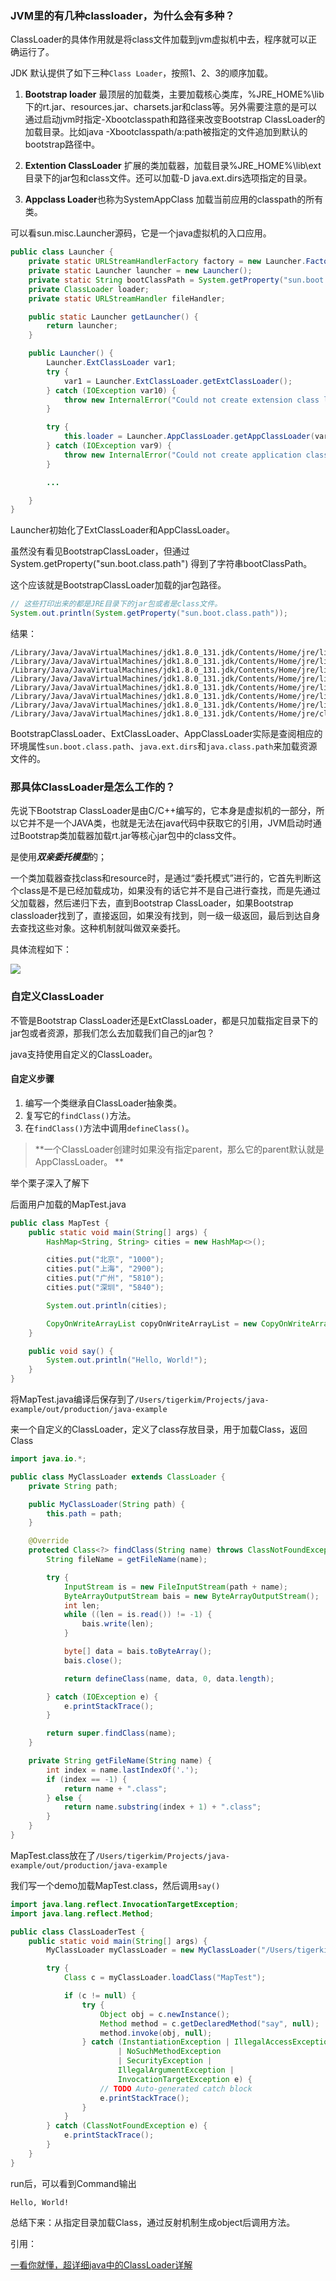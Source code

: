 ### JVM里的有几种classloader，为什么会有多种？

ClassLoader的具体作用就是将class文件加载到jvm虚拟机中去，程序就可以正确运行了。

JDK 默认提供了如下三种`Class Loader`，按照1、2、3的顺序加载。

1.  **Bootstrap loader**  最顶层的加载类，主要加载核心类库，%JRE_HOME%\lib下的rt.jar、resources.jar、charsets.jar和class等。另外需要注意的是可以通过启动jvm时指定-Xbootclasspath和路径来改变Bootstrap ClassLoader的加载目录。比如java -Xbootclasspath/a:path被指定的文件追加到默认的bootstrap路径中。

2. **Extention ClassLoader** 扩展的类加载器，加载目录%JRE_HOME%\lib\ext目录下的jar包和class文件。还可以加载-D java.ext.dirs选项指定的目录。
3. **Appclass Loader**也称为SystemAppClass 加载当前应用的classpath的所有类。



可以看sun.misc.Launcher源码，它是一个java虚拟机的入口应用。

```java
public class Launcher {
    private static URLStreamHandlerFactory factory = new Launcher.Factory();
    private static Launcher launcher = new Launcher();
    private static String bootClassPath = System.getProperty("sun.boot.class.path");
    private ClassLoader loader;
    private static URLStreamHandler fileHandler;

    public static Launcher getLauncher() {
        return launcher;
    }

    public Launcher() {
        Launcher.ExtClassLoader var1;
        try {
            var1 = Launcher.ExtClassLoader.getExtClassLoader();
        } catch (IOException var10) {
            throw new InternalError("Could not create extension class loader", var10);
        }

        try {
            this.loader = Launcher.AppClassLoader.getAppClassLoader(var1);
        } catch (IOException var9) {
            throw new InternalError("Could not create application class loader", var9);
        }

        ...

    }
}
```

Launcher初始化了ExtClassLoader和AppClassLoader。

虽然没有看见BootstrapClassLoader，但通过System.getProperty("sun.boot.class.path") 得到了字符串bootClassPath。

这个应该就是BootstrapClassLoader加载的jar包路径。

```java
// 这些打印出来的都是JRE目录下的jar包或者是class文件。
System.out.println(System.getProperty("sun.boot.class.path"));
```

结果：

```
/Library/Java/JavaVirtualMachines/jdk1.8.0_131.jdk/Contents/Home/jre/lib/resources.jar:
/Library/Java/JavaVirtualMachines/jdk1.8.0_131.jdk/Contents/Home/jre/lib/rt.jar:
/Library/Java/JavaVirtualMachines/jdk1.8.0_131.jdk/Contents/Home/jre/lib/sunrsasign.jar:
/Library/Java/JavaVirtualMachines/jdk1.8.0_131.jdk/Contents/Home/jre/lib/jsse.jar:
/Library/Java/JavaVirtualMachines/jdk1.8.0_131.jdk/Contents/Home/jre/lib/jce.jar:
/Library/Java/JavaVirtualMachines/jdk1.8.0_131.jdk/Contents/Home/jre/lib/charsets.jar:
/Library/Java/JavaVirtualMachines/jdk1.8.0_131.jdk/Contents/Home/jre/lib/jfr.jar:
/Library/Java/JavaVirtualMachines/jdk1.8.0_131.jdk/Contents/Home/jre/classes
```

BootstrapClassLoader、ExtClassLoader、AppClassLoader实际是查阅相应的环境属性`sun.boot.class.path`、`java.ext.dirs`和`java.class.path`来加载资源文件的。



### 那具体ClassLoader是怎么工作的？

先说下Bootstrap ClassLoader是由C/C++编写的，它本身是虚拟机的一部分，所以它并不是一个JAVA类，也就是无法在java代码中获取它的引用，JVM启动时通过Bootstrap类加载器加载rt.jar等核心jar包中的class文件。



是使用***双亲委托模型***的；

一个类加载器查找class和resource时，是通过“委托模式”进行的，它首先判断这个class是不是已经加载成功，如果没有的话它并不是自己进行查找，而是先通过父加载器，然后递归下去，直到Bootstrap ClassLoader，如果Bootstrap classloader找到了，直接返回，如果没有找到，则一级一级返回，最后到达自身去查找这些对象。这种机制就叫做双亲委托。

具体流程如下：

![](/Users/tigerkim/Projects/jinhuayun-programming-knowledge/docs/java基础/images/classloader1.png)



### 自定义ClassLoader

不管是Bootstrap ClassLoader还是ExtClassLoader，都是只加载指定目录下的jar包或者资源，那我们怎么去加载我们自己的jar包？

java支持使用自定义的ClassLoader。

#### 自定义步骤

1. 编写一个类继承自ClassLoader抽象类。
2. 复写它的`findClass()`方法。
3. 在`findClass()`方法中调用`defineClass()`。

> **一个ClassLoader创建时如果没有指定parent，那么它的parent默认就是AppClassLoader。 **



举个栗子深入了解下

后面用户加载的MapTest.java

```java
public class MapTest {
    public static void main(String[] args) {
        HashMap<String, String> cities = new HashMap<>();

        cities.put("北京", "1000");
        cities.put("上海", "2900");
        cities.put("广州", "5810");
        cities.put("深圳", "5840");

        System.out.println(cities);

        CopyOnWriteArrayList copyOnWriteArrayList = new CopyOnWriteArrayList();
    }

    public void say() {
        System.out.println("Hello, World!");
    }
}
```

将MapTest.java编译后保存到了`/Users/tigerkim/Projects/java-example/out/production/java-example`



来一个自定义的ClassLoader，定义了class存放目录，用于加载Class，返回Class

```java
import java.io.*;

public class MyClassLoader extends ClassLoader {
    private String path;

    public MyClassLoader(String path) {
        this.path = path;
    }

    @Override
    protected Class<?> findClass(String name) throws ClassNotFoundException {
        String fileName = getFileName(name);

        try {
            InputStream is = new FileInputStream(path + name);
            ByteArrayOutputStream bais = new ByteArrayOutputStream();
            int len;
            while ((len = is.read()) != -1) {
                bais.write(len);
            }

            byte[] data = bais.toByteArray();
            bais.close();

            return defineClass(name, data, 0, data.length);

        } catch (IOException e) {
            e.printStackTrace();
        }

        return super.findClass(name);
    }

    private String getFileName(String name) {
        int index = name.lastIndexOf('.');
        if (index == -1) {
            return name + ".class";
        } else {
            return name.substring(index + 1) + ".class";
        }
    }
}
```



MapTest.class放在了`/Users/tigerkim/Projects/java-example/out/production/java-example`

我们写一个demo加载MapTest.class，然后调用`say()`

```java
import java.lang.reflect.InvocationTargetException;
import java.lang.reflect.Method;

public class ClassLoaderTest {
    public static void main(String[] args) {
        MyClassLoader myClassLoader = new MyClassLoader("/Users/tigerkim/Projects/java-example/out/production/java-example");

        try {
            Class c = myClassLoader.loadClass("MapTest");

            if (c != null) {
                try {
                    Object obj = c.newInstance();
                    Method method = c.getDeclaredMethod("say", null);
                    method.invoke(obj, null);
                } catch (InstantiationException | IllegalAccessException
                        | NoSuchMethodException
                        | SecurityException |
                        IllegalArgumentException |
                        InvocationTargetException e) {
                    // TODO Auto-generated catch block
                    e.printStackTrace();
                }
            }
        } catch (ClassNotFoundException e) {
            e.printStackTrace();
        }
    }
}
```

run后，可以看到Command输出

```
Hello, World!
```



总结下来：从指定目录加载Class，通过反射机制生成object后调用方法。



引用：

[一看你就懂，超详细java中的ClassLoader详解](https://blog.csdn.net/briblue/article/details/54973413)